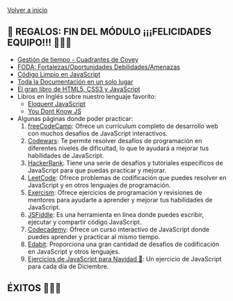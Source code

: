 [Volver a inicio](../README.md)

## 🎉 REGALOS: FIN DEL MÓDULO ¡¡¡FELICIDADES EQUIPO!!! 🎉🎉🎉

- [Gestión de tiempo - Cuadrantes de Covey](https://lamenteesmaravillosa.com/los-4-cuadrantes-de-stephen-covey-para-gestionar-el-tiempo/)
- [FODA: Fortalezas/Oportunidades Debilidades/Amenazas](foda.md)
- [Código Limpio en JavaScript](https://github.com/andersontr15/clean-code-javascript-es)
- [Toda la Documentación en un solo lugar](https://devdocs.io/)
- [El gran libro de HTML5, CSS3 y JavaScript](https://github.com/jorgegarba/CodiGo8/blob/master/El%20gran%20libro%20de%20HTML5%2C%20CSS3%20y%20JavaScript%20Ed%203.pdf)
- Libros en Inglés sobre nuestro lenguaje favorito:
  - [Eloquent JavaScript](https://eloquentjavascript.net/)
  - [You Dont Know JS](https://github.com/getify/You-Dont-Know-JS)
- Algunas páginas donde poder practicar:
  1. [freeCodeCamp](https://www.freecodecamp.org/): Ofrece un currículum completo de desarrollo web con muchos desafíos de JavaScript interactivos.
  2. [Codewars](https://www.codewars.com/): Te permite resolver desafíos de programación en diferentes niveles de dificultad, lo que te ayudará a mejorar tus habilidades de JavaScript.
  3. [HackerRank](https://www.hackerrank.com/): Tiene una serie de desafíos y tutoriales específicos de JavaScript para que puedas practicar y mejorar.
  4. [LeetCode](https://leetcode.com/): Ofrece problemas de codificación que puedes resolver en JavaScript y en otros lenguajes de programación.
  5. [Exercism](https://exercism.org/): Ofrece ejercicios de programación y revisiones de mentores para ayudarte a aprender y mejorar tus habilidades de JavaScript.
  6. [JSFiddle](https://jsfiddle.net/): Es una herramienta en línea donde puedes escribir, ejecutar y compartir código JavaScript.
  7. [Codecademy](https://www.codecademy.com/): Ofrece un curso interactivo de JavaScript donde puedes aprender y practicar al mismo tiempo.
  8. [Edabit](https://edabit.com/): Proporciona una gran cantidad de desafíos de codificación en JavaScript y otros lenguajes.
  9. [Ejercicios de JavaScript para Navidad 🎄](https://adventjs.dev/es): Un ejercicio de JavaScript para cada día de Diciembre.

## ÉXITOS 💛💛💛

